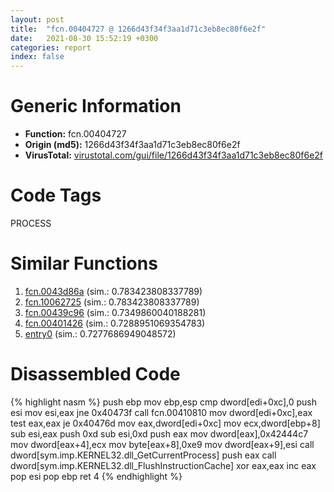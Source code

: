 ```yaml
---
layout: post
title:  "fcn.00404727 @ 1266d43f34f3aa1d71c3eb8ec80f6e2f"
date:   2021-08-30 15:52:19 +0300
categories: report
index: false
---
```


# Generic Information
- **Function:** fcn.00404727
- **Origin (md5):** 1266d43f34f3aa1d71c3eb8ec80f6e2f
- **VirusTotal:** [virustotal.com/gui/file/1266d43f34f3aa1d71c3eb8ec80f6e2f][virustotal_ref]

# Code Tags
<span class="tag" id="PROCESS">PROCESS</span>


# Similar Functions

1. [fcn.0043d86a][similar_1_ref] (sim.: 0.783423808337789)
2. [fcn.10062725][similar_2_ref] (sim.: 0.783423808337789)
3. [fcn.00439c96][similar_3_ref] (sim.: 0.7349860040188281)
4. [fcn.00401426][similar_4_ref] (sim.: 0.7288951069354783)
5. [entry0][similar_5_ref] (sim.: 0.7277686949048572)


# Disassembled Code

{% highlight nasm %}
push ebp
mov ebp,esp
cmp dword[edi+0xc],0
push esi
mov esi,eax
jne 0x40473f
call fcn.00410810
mov dword[edi+0xc],eax
test eax,eax
je 0x40476d
mov eax,dword[edi+0xc]
mov ecx,dword[ebp+8]
sub esi,eax
push 0xd
sub esi,0xd
push eax
mov dword[eax],0x42444c7
mov dword[eax+4],ecx
mov byte[eax+8],0xe9
mov dword[eax+9],esi
call dword[sym.imp.KERNEL32.dll_GetCurrentProcess]
push eax
call dword[sym.imp.KERNEL32.dll_FlushInstructionCache]
xor eax,eax
inc eax
pop esi
pop ebp
ret 4
{% endhighlight %}


[similar_1_ref]: /report/fcn.0043d86a@9c2b894b84f59672d8be2e984066f76f
[similar_2_ref]: /report/fcn.10062725@e5d49e0823e602f2ee948ac39d32c1eb
[similar_3_ref]: /report/fcn.00439c96@b3771987fba16f4fba07d1109ec72c76
[similar_4_ref]: /report/fcn.00401426@1123b7aa5760238fe93045e585b8234c
[similar_5_ref]: /report/entry0@73677cb40830e94fbfb5483ff33e40b9
[virustotal_ref]: https://www.virustotal.com/gui/file/1266d43f34f3aa1d71c3eb8ec80f6e2f